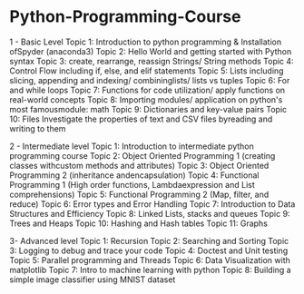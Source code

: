 # Python-Programming-Course

1 - Basic Level
Topic 1: Introduction to python programming & Installation ofSpyder (anaconda3)
Topic 2: Hello World and getting started with Python syntax
Topic 3: create, rearrange, reassign Strings/ String methods
Topic 4: Control Flow including if, else, and elif statements
Topic 5: Lists including slicing, appending and indexing/ combininglists/ lists vs tuples
Topic 6: For and while loops
Topic 7: Functions for code utilization/ apply functions on real-world concepts
Topic 8: Importing modules/ application on python's most famousmodule: math
Topic 9: Dictionaries and key-value pairs
Topic 10: Files Investigate the properties of text and CSV files byreading and writing to them

2 - Intermediate level
Topic 1: Introduction to intermediate python programming course
Topic 2: Object Oriented Programming 1 (creating classes withcustom methods and attributes)
Topic 3: Object Oriented Programming 2 (inheritance andencapsulation)
Topic 4: Functional Programming 1 (High order functions, Lambdaexpression and List comprehensions)
Topic 5: Functional Programming 2 (Map, filter, and reduce)
Topic 6: Error types and Error Handling
Topic 7: Introduction to Data Structures and Efficiency
Topic 8: Linked Lists, stacks and queues
Topic 9: Trees and Heaps
Topic 10: Hashing and Hash tables
Topic 11: Graphs

3- Advanced level
Topic 1: Recursion
Topic 2: Searching and Sorting
Topic 3: Logging to debug and trace your code
Topic 4: Doctest and Unit testing
Topic 5: Parallel programming and Threads
Topic 6: Data Visualization with matplotlib
Topic 7: Intro to machine learning with python
Topic 8: Building a simple image classifier using MNIST dataset
